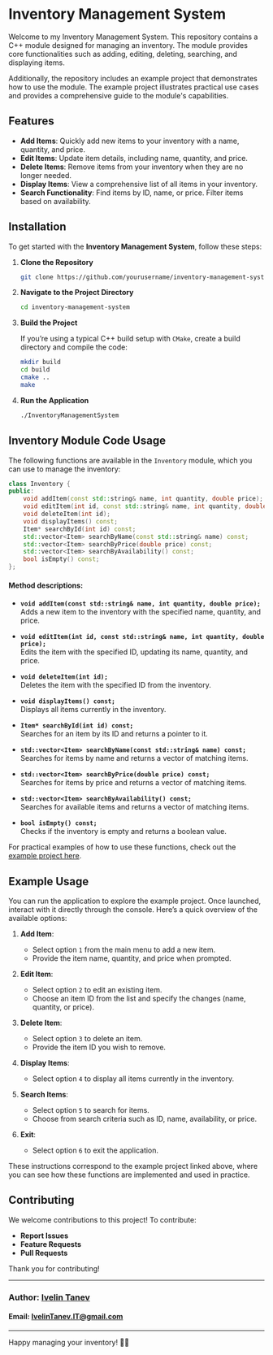 # Inventory Management System

Welcome to my Inventory Management System. This repository contains a C++ module designed for managing an inventory. The module provides core functionalities such as adding, editing, deleting, searching, and displaying items.

Additionally, the repository includes an example project that demonstrates how to use the module. The example project illustrates practical use cases and provides a comprehensive guide to the module's capabilities.

## Features

- **Add Items**: Quickly add new items to your inventory with a name, quantity, and price.
- **Edit Items**: Update item details, including name, quantity, and price.
- **Delete Items**: Remove items from your inventory when they are no longer needed.
- **Display Items**: View a comprehensive list of all items in your inventory.
- **Search Functionality**: Find items by ID, name, or price. Filter items based on availability.

## Installation

To get started with the **Inventory Management System**, follow these steps:

1. **Clone the Repository**

    ```bash
    git clone https://github.com/yourusername/inventory-management-system.git
    ```

2. **Navigate to the Project Directory**

    ```bash
    cd inventory-management-system
    ```

3. **Build the Project**

   If you’re using a typical C++ build setup with `CMake`, create a build directory and compile the code:

    ```bash
    mkdir build
    cd build
    cmake ..
    make
    ```

4. **Run the Application**

    ```bash
    ./InventoryManagementSystem
    ```

## Inventory Module Code Usage

The following functions are available in the `Inventory` module, which you can use to manage the inventory:
```cpp
class Inventory {
public:
    void addItem(const std::string& name, int quantity, double price);
    void editItem(int id, const std::string& name, int quantity, double price);
    void deleteItem(int id);
    void displayItems() const;
    Item* searchById(int id) const;
    std::vector<Item> searchByName(const std::string& name) const;
    std::vector<Item> searchByPrice(double price) const;
    std::vector<Item> searchByAvailability() const;
    bool isEmpty() const;
};
```

#### Method descriptions:

- **`void addItem(const std::string& name, int quantity, double price);`**  
  Adds a new item to the inventory with the specified name, quantity, and price.

- **`void editItem(int id, const std::string& name, int quantity, double price);`**  
  Edits the item with the specified ID, updating its name, quantity, and price.

- **`void deleteItem(int id);`**  
  Deletes the item with the specified ID from the inventory.

- **`void displayItems() const;`**  
  Displays all items currently in the inventory.

- **`Item* searchById(int id) const;`**  
  Searches for an item by its ID and returns a pointer to it.

- **`std::vector<Item> searchByName(const std::string& name) const;`**  
  Searches for items by name and returns a vector of matching items.

- **`std::vector<Item> searchByPrice(double price) const;`**  
  Searches for items by price and returns a vector of matching items.

- **`std::vector<Item> searchByAvailability() const;`**  
  Searches for available items and returns a vector of matching items.

- **`bool isEmpty() const;`**  
  Checks if the inventory is empty and returns a boolean value.

For practical examples of how to use these functions, check out the [example project here](https://github.com/xTh3XL10NFTx/InventoryManagement-Module/blob/master/InventoryManagement.cpp).

## Example Usage

You can run the application to explore the example project. Once launched, interact with it directly through the console. Here’s a quick overview of the available options:
1. **Add Item**:
   - Select option `1` from the main menu to add a new item.
   - Provide the item name, quantity, and price when prompted.

2. **Edit Item**:
   - Select option `2` to edit an existing item.
   - Choose an item ID from the list and specify the changes (name, quantity, or price).

3. **Delete Item**:
   - Select option `3` to delete an item.
   - Provide the item ID you wish to remove.

4. **Display Items**:
   - Select option `4` to display all items currently in the inventory.

5. **Search Items**:
   - Select option `5` to search for items.
   - Choose from search criteria such as ID, name, availability, or price.

6. **Exit**:
   - Select option `6` to exit the application.

These instructions correspond to the example project linked above, where you can see how these functions are implemented and used in practice.

## Contributing

We welcome contributions to this project! To contribute:

- **Report Issues**
- **Feature Requests**
- **Pull Requests**

Thank you for contributing!

---

   ### **Author**: [Ivelin Tanev](https://github.com/xTh3XL10NFTx)
   #### **Email**: IvelinTanev.IT@gmail.com

---

Happy managing your inventory! 🛒🚀

